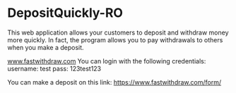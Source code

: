 # DepositQuickly-RO
This web application allows your customers to deposit and withdraw money more quickly.
In fact, the program allows you to pay withdrawals to others when you make a deposit.

www.fastwithdraw.com
You can login with the following credentials:
username: test
pass: 123test123

You can make a deposit on this link: https://www.fastwithdraw.com/form/
